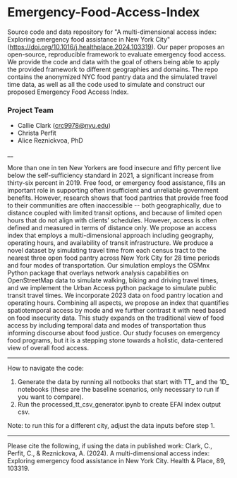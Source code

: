 # **Emergency-Food-Access-Index**

Source code and data repository for "A multi-dimensional access index: Exploring emergency food assistance in New York City" (https://doi.org/10.1016/j.healthplace.2024.103319). Our paper proposes an open-source, reproducible framework to evaluate emergency food access. We provide the code and data with the goal of others being able to apply the provided framework to different geographies and domains. The repo contains the anonymized NYC food pantry data and the simulated travel time data, as well as all the code used to simulate and construct our proposed Emergency Food Access Index. 

### Project Team

- Callie Clark (crc9978@nyu.edu)
- Christa Perfit
- Alice Reznickvoa, PhD

__

More than one in ten New Yorkers are food insecure and fifty percent live below the self-sufficiency standard in 2021, a significant increase from thirty-six percent in 2019. Free food, or emergency food assistance, fills an important role in supporting often insufficient and unreliable government benefits. However, research shows that food pantries that provide free food to their communities are often inaccessible -- both geographically, due to distance coupled with limited transit options, and because of limited open hours that do not align with clients’ schedules. However, access is often defined and measured in terms of distance only. We propose an access index that employs a multi-dimensional approach including geography, operating hours, and availability of transit infrastructure. We produce a novel dataset by simulating travel time from each census tract to the nearest three open food pantry across New York City for 28 time periods and four modes of transportation. Our simulation employs the OSMnx Python package that overlays network analysis capabilities on OpenStreetMap data to simulate walking, biking and driving travel times, and we implement the Urban Access python package to simulate public transit travel times. We incorporate 2023 data on food pantry location and operating hours. Combining all aspects, we propose an index that quantifies spatiotemporal access by mode and we further contrast it with need based on food insecurity data. This study expands on the traditional view of food access by including temporal data and modes of transportation thus informing discourse about food justice.  Our study focuses on emergency food programs, but it is a stepping stone towards a holistic, data-centered view of overall food access.

___

How to navigate the code:

1) Generate the data by running all notbooks that start with TT_ and the 1D_ notebooks (these are the baseline scenarios, only necessary to run if you want to compare).
2) Run the processed_tt_csv_generator.ipynb to create EFAI index output csv.

Note: to run this for a different city, adjust the data inputs before step 1.

___

Please cite the following, if using the data in published work:
Clark, C., Perfit, C., & Reznickova, A. (2024). A multi-dimensional access index: Exploring emergency food assistance in New York City. Health & Place, 89, 103319.
